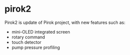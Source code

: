 # pirok2
Pirok2 is update of Pirok project, with new features such as:
- mini-OLED integrated screen
- rotary command
- touch detector 
- pump pressure profiling
